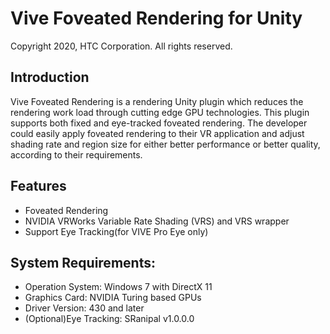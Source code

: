 # Vive Foveated Rendering for Unity
Copyright 2020, HTC Corporation. All rights reserved.

## Introduction
Vive Foveated Rendering is a rendering Unity plugin which reduces the rendering work load through cutting
edge GPU technologies. This plugin supports both fixed and eye-tracked foveated rendering. The developer
could easily apply foveated rendering to their VR application and adjust shading rate and region
size for either better performance or better quality, according to their requirements.

## Features
* Foveated Rendering
* NVIDIA VRWorks Variable Rate Shading (VRS) and VRS wrapper
* Support Eye Tracking(for VIVE Pro Eye only)

## System Requirements:
* Operation System: Windows 7 with DirectX 11
* Graphics Card: NVIDIA Turing based GPUs
* Driver Version: 430 and later
* (Optional)Eye Tracking: SRanipal v1.0.0.0
